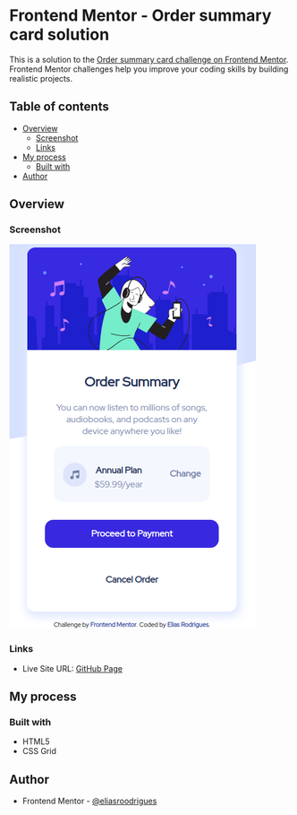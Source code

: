 # Frontend Mentor - Order summary card solution

This is a solution to the [Order summary card challenge on Frontend Mentor](https://www.frontendmentor.io/challenges/order-summary-component-QlPmajDUj). Frontend Mentor challenges help you improve your coding skills by building realistic projects. 

## Table of contents

- [Overview](#overview)
  - [Screenshot](#screenshot)
  - [Links](#links)
- [My process](#my-process)
  - [Built with](#built-with)
- [Author](#author)

## Overview

### Screenshot

![](./images/order-summary.png)

### Links

- Live Site URL: [GitHub Page](https://eliasroodrigues.github.io/order-summary-component/)

## My process

### Built with

- HTML5
- CSS Grid

## Author

- Frontend Mentor - [@eliasroodrigues](https://www.frontendmentor.io/profile/eliasroodrigues)
